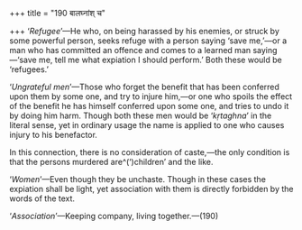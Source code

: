 +++
title = "190 बालघ्नांश् च"

+++
‘*Refugee*’—He who, on being harassed by his enemies, or struck by some
powerful person, seeks refuge with a person saying ‘save me,’—or a man
who has committed an offence and comes to a learned man saying—‘save me,
tell me what expiation I should perform.’ Both these would be
‘refugees.’

‘*Ungrateful men*’—Those who forget the benefit that has been conferred
upon them by some one, and try to injure him,—or one who spoils the
effect of the benefit he has himself conferred upon some one, and tries
to undo it by doing him harm. Though both these men would be
‘*kṛtaghna*’ in the literal sense, yet in ordinary usage the name is
applied to one who causes injury to his benefactor.

In this connection, there is no consideration of caste,—the only
condition is that the persons murdered are^(‘)children’ and the like.

‘*Women*’—Even though they be unchaste. Though in these cases the
expiation shall be light, yet association with them is directly
forbidden by the words of the text.

‘*Association*’—Keeping company, living together.—(190)


